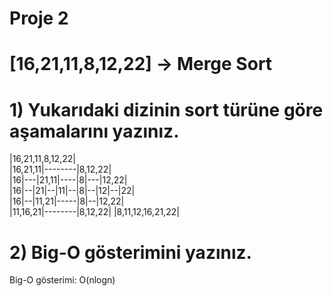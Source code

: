 # Proje 2
# [16,21,11,8,12,22] -> Merge Sort
# 1) Yukarıdaki dizinin sort türüne göre aşamalarını yazınız.

|16,21,11,8,12,22|		          
|16,21,11|--------|8,12,22|		                        
|16|---|21,11|----|8|---|12,22|                   
|16|--|21|--|11|--|8|--|12|--|22|                
|16|--|11,21|-----|8|--|12,22|                   
|11,16,21|--------|8,12,22|
|8,11,12,16,21,22|

# 2) Big-O gösterimini yazınız.
  Big-O gösterimi: O(nlogn)
